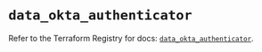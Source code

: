 # `data_okta_authenticator`

Refer to the Terraform Registry for docs: [`data_okta_authenticator`](https://registry.terraform.io/providers/okta/okta/4.14.0/docs/data-sources/authenticator).
